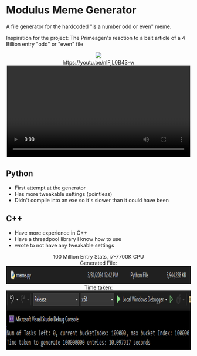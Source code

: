 # Modulus Meme Generator
 A file generator for the hardcoded "is a number odd or even" meme.
 
 Inspiration for the project: The Primeagen's reaction to a bait article of a 4 Billion entry "odd" or "even" file
 <div align="center">
  <img src="https://img.youtube.com/vi/nlFjL0B43-w/maxresdefault.jpg" width="35%">
  <div text-align="center">https://youtu.be/nlFjL0B43-w</div>
  <video src="https://www.youtube.com/watch?v=nlFjL0B43-w" height="250px"></video>
 </div>
   
## Python
 - First attempt at the generator
 - Has more tweakable settings (pointless)
 - Didn't compile into an exe so it's slower than it could have been

## C++
 - Have more experience in C++
 - Have a threadpool library I know how to use
 - wrote to not have any tweakable settings

<div align="center" > 100 Million Entry Stats, i7-7700K CPU
  <div> Generated File: </div>
  <img align="center" src="./100MillionFilesize.png" height="50px"> 
  <div> Time taken: </div>
  <img align="center" src="./100MillionRunningTime.png" height="161px">
</div>

